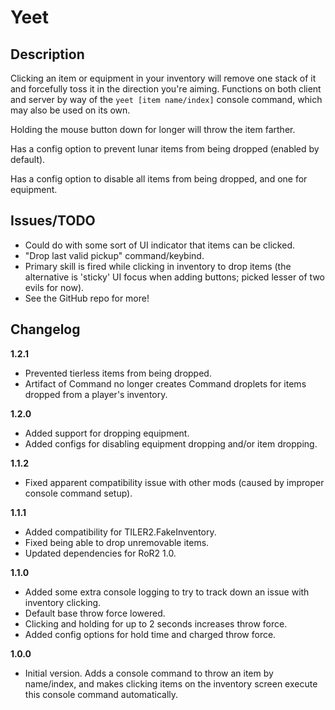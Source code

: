 # Yeet

## Description

Clicking an item or equipment in your inventory will remove one stack of it and forcefully toss it in the direction you're aiming. Functions on both client and server by way of the `yeet [item name/index]` console command, which may also be used on its own.

Holding the mouse button down for longer will throw the item farther.

Has a config option to prevent lunar items from being dropped (enabled by default).

Has a config option to disable all items from being dropped, and one for equipment.

## Issues/TODO

- Could do with some sort of UI indicator that items can be clicked.
- "Drop last valid pickup" command/keybind.
- Primary skill is fired while clicking in inventory to drop items (the alternative is 'sticky' UI focus when adding buttons; picked lesser of two evils for now).
- See the GitHub repo for more!

## Changelog

**1.2.1**

- Prevented tierless items from being dropped.
- Artifact of Command no longer creates Command droplets for items dropped from a player's inventory.

**1.2.0**

- Added support for dropping equipment.
- Added configs for disabling equipment dropping and/or item dropping.

**1.1.2**

- Fixed apparent compatibility issue with other mods (caused by improper console command setup).

**1.1.1**

- Added compatibility for TILER2.FakeInventory.
- Fixed being able to drop unremovable items.
- Updated dependencies for RoR2 1.0.

**1.1.0**

- Added some extra console logging to try to track down an issue with inventory clicking.
- Default base throw force lowered.
- Clicking and holding for up to 2 seconds increases throw force.
- Added config options for hold time and charged throw force.

**1.0.0**

- Initial version. Adds a console command to throw an item by name/index, and makes clicking items on the inventory screen execute this console command automatically.